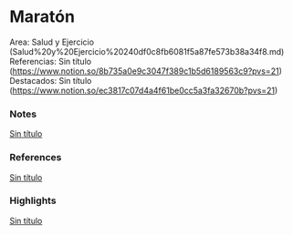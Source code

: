 # Maratón

Area: Salud y Ejercicio (Salud%20y%20Ejercicio%20240df0c8fb6081f5a87fe573b38a34f8.md)
Referencias: Sin título (https://www.notion.so/8b735a0e9c3047f389c1b5d6189563c9?pvs=21)
Destacados: Sin título (https://www.notion.so/ec3817c07d4a4f61be0cc5a3fa32670b?pvs=21)

### Notes

[Sin título](Sin%20ti%CC%81tulo%20240df0c8fb608114b72cdf014303f081.csv)

### References

[Sin título](Sin%20ti%CC%81tulo%20240df0c8fb608135a4afd0e8d52f647e.csv)

### Highlights

[Sin título](Sin%20ti%CC%81tulo%20240df0c8fb6081d0a5aec5ef25588f07.csv)